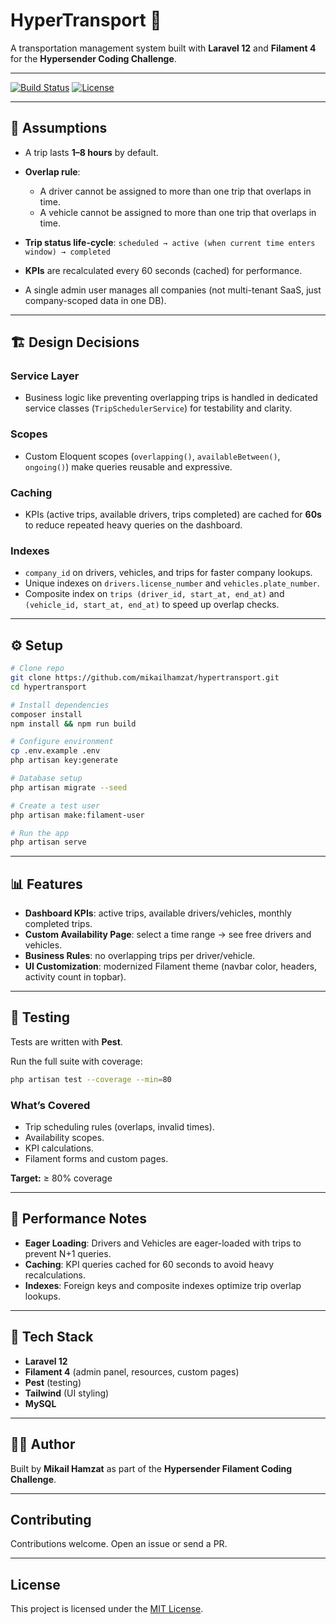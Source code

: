 # HyperTransport 🚐

A transportation management system built with **Laravel 12** and **Filament 4** for the **Hypersender Coding Challenge**.

---

[![Build Status](https://github.com/mikailhamzat/hypertransport/actions/workflows/tests.yml/badge.svg)](https://github.com/mikailhamzat/hypertransport/actions)
[![License](https://img.shields.io/github/license/mikailhamzat/hypertransport)](./LICENSE)

---

## 📌 Assumptions

-   A trip lasts **1–8 hours** by default.
-   **Overlap rule**:

    -   A driver cannot be assigned to more than one trip that overlaps in time.
    -   A vehicle cannot be assigned to more than one trip that overlaps in time.

-   **Trip status life-cycle**:
    `scheduled → active (when current time enters window) → completed`
-   **KPIs** are recalculated every 60 seconds (cached) for performance.
-   A single admin user manages all companies (not multi-tenant SaaS, just company-scoped data in one DB).

---

## 🏗️ Design Decisions

### Service Layer

-   Business logic like preventing overlapping trips is handled in dedicated service classes (`TripSchedulerService`) for testability and clarity.

### Scopes

-   Custom Eloquent scopes (`overlapping()`, `availableBetween()`, `ongoing()`) make queries reusable and expressive.

### Caching

-   KPIs (active trips, available drivers, trips completed) are cached for **60s** to reduce repeated heavy queries on the dashboard.

### Indexes

-   `company_id` on drivers, vehicles, and trips for faster company lookups.
-   Unique indexes on `drivers.license_number` and `vehicles.plate_number`.
-   Composite index on `trips (driver_id, start_at, end_at)` and `(vehicle_id, start_at, end_at)` to speed up overlap checks.

---

## ⚙️ Setup

```bash
# Clone repo
git clone https://github.com/mikailhamzat/hypertransport.git
cd hypertransport

# Install dependencies
composer install
npm install && npm run build

# Configure environment
cp .env.example .env
php artisan key:generate

# Database setup
php artisan migrate --seed

# Create a test user
php artisan make:filament-user

# Run the app
php artisan serve
```

---

## 📊 Features

-   **Dashboard KPIs**: active trips, available drivers/vehicles, monthly completed trips.
-   **Custom Availability Page**: select a time range → see free drivers and vehicles.
-   **Business Rules**: no overlapping trips per driver/vehicle.
-   **UI Customization**: modernized Filament theme (navbar color, headers, activity count in topbar).

---

## 🧪 Testing

Tests are written with **Pest**.

Run the full suite with coverage:

```bash
php artisan test --coverage --min=80
```

### What’s Covered

-   Trip scheduling rules (overlaps, invalid times).
-   Availability scopes.
-   KPI calculations.
-   Filament forms and custom pages.

**Target:** ≥ 80% coverage

---

## 🚀 Performance Notes

-   **Eager Loading**: Drivers and Vehicles are eager-loaded with trips to prevent N+1 queries.
-   **Caching**: KPI queries cached for 60 seconds to avoid heavy recalculations.
-   **Indexes**: Foreign keys and composite indexes optimize trip overlap lookups.

---

## 📂 Tech Stack

-   **Laravel 12**
-   **Filament 4** (admin panel, resources, custom pages)
-   **Pest** (testing)
-   **Tailwind** (UI styling)
-   **MySQL**

---

## 👨‍💻 Author

Built by **Mikail Hamzat** as part of the **Hypersender Filament Coding Challenge**.

---

## Contributing

Contributions welcome. Open an issue or send a PR.

---

## License

This project is licensed under the [MIT License](./LICENSE).
